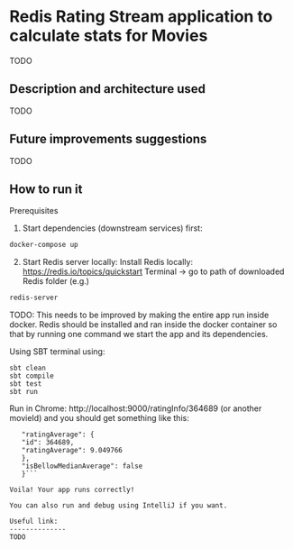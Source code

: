 Redis Rating Stream application to calculate stats for Movies
=====
TODO

Description and architecture used
-------
TODO

Future improvements suggestions
-------
TODO

How to run it
-------
Prerequisites
1) Start dependencies (downstream services) first:
```bash
docker-compose up
```

2) Start Redis server locally:
Install Redis locally: https://redis.io/topics/quickstart
Terminal -> go to path of downloaded Redis folder (e.g.)
```bash
redis-server
```
TODO: This needs to be improved by making the entire app run inside docker. Redis should be installed and ran
inside the docker container so that by running one command we start the app and its dependencies.

Using SBT terminal using:
 
```sbtshell
sbt clean 
sbt compile
sbt test
sbt run
```

Run in Chrome: http://localhost:9000/ratingInfo/364689 (or another movieId) and you should get something like this: 
```{
   "ratingAverage": {
   "id": 364689,
   "ratingAverage": 9.049766
   },
   "isBellowMedianAverage": false
   }```

Voila! Your app runs correctly!

You can also run and debug using IntelliJ if you want.

Useful link: 
--------------
TODO
